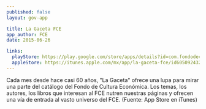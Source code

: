 ```yaml
---
published: false
layout: gov-app

title: La Gaceta FCE
app_author: FCE
date: 2015-06-26

links:
  playStore: https://play.google.com/store/apps/details?id=com.fondodeculturaeconomica.gaceta
  appleStore: https://itunes.apple.com/mx/app/la-gaceta-fce/id605092432?mt=8
---
```

Cada mes desde hace casi 60 años, "La Gaceta" ofrece una lupa para mirar una parte del catálogo del Fondo de Cultura Económica. Los temas, los autores, los libros que interesan al FCE nutren nuestras páginas y ofrecen una vía de entrada al vasto universo del FCE. (Fuente: App Store en iTunes)
